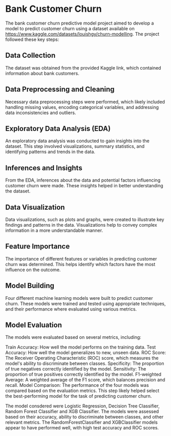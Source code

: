 # Bank Customer Churn

The bank customer churn predictive model project aimed to develop a model to predict customer churn using a dataset available on https://www.kaggle.com/datasets/louishgy/churn-modelling. The project followed these key steps:

## Data Collection

The dataset was obtained from the provided Kaggle link, which contained information about bank customers.

## Data Preprocessing and Cleaning 

Necessary data preprocessing steps were performed, which likely included handling missing values, encoding categorical variables, and addressing data inconsistencies and outliers.

## Exploratory Data Analysis (EDA)

An exploratory data analysis was conducted to gain insights into the dataset. This step involved visualizations, summary statistics, and identifying patterns and trends in the data.

## Inferences and Insights

From the EDA, inferences about the data and potential factors influencing customer churn were made. These insights helped in better understanding the dataset.

## Data Visualization

Data visualizations, such as plots and graphs, were created to illustrate key findings and patterns in the data. Visualizations help to convey complex information in a more understandable manner.

## Feature Importance

The importance of different features or variables in predicting customer churn was determined. This helps identify which factors have the most influence on the outcome.

## Model Building

Four different machine learning models were built to predict customer churn. These models were trained and tested using appropriate techniques, and their performance where evaluated using various metrics.

## Model Evaluation

The models were evaluated based on several metrics, including:

Train Accuracy: How well the model performs on the training data.
Test Accuracy: How well the model generalizes to new, unseen data.
ROC Score: The Receiver Operating Characteristic (ROC) score, which measures the model's ability to discriminate between classes.
Specificity: The proportion of true negatives correctly identified by the model.
Sensitivity: The proportion of true positives correctly identified by the model.
F1-weighted Average: A weighted average of the F1 score, which balances precision and recall.
Model Comparison: The performance of the four models was compared based on the evaluation metrics. This step likely helped select the best-performing model for the task of predicting customer churn.

The model consdered were Logistic Regression, Decision Tree Classifier, Random Forest Classifier and XGB Classifier. The models were assessed based on their accuracy, ability to discriminate between classes, and other relevant metrics. The RandomForestClassifier and XGBClassifier models appear to have performed well, with high test accuracy and ROC scores.
